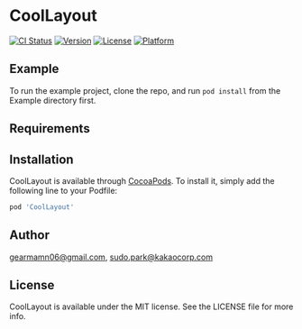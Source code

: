 # CoolLayout

[![CI Status](https://img.shields.io/travis/gearmamn06@gmail.com/CoolLayout.svg?style=flat)](https://travis-ci.org/gearmamn06@gmail.com/CoolLayout)
[![Version](https://img.shields.io/cocoapods/v/CoolLayout.svg?style=flat)](https://cocoapods.org/pods/CoolLayout)
[![License](https://img.shields.io/cocoapods/l/CoolLayout.svg?style=flat)](https://cocoapods.org/pods/CoolLayout)
[![Platform](https://img.shields.io/cocoapods/p/CoolLayout.svg?style=flat)](https://cocoapods.org/pods/CoolLayout)

## Example

To run the example project, clone the repo, and run `pod install` from the Example directory first.

## Requirements

## Installation

CoolLayout is available through [CocoaPods](https://cocoapods.org). To install
it, simply add the following line to your Podfile:

```ruby
pod 'CoolLayout'
```

## Author

gearmamn06@gmail.com, sudo.park@kakaocorp.com

## License

CoolLayout is available under the MIT license. See the LICENSE file for more info.
